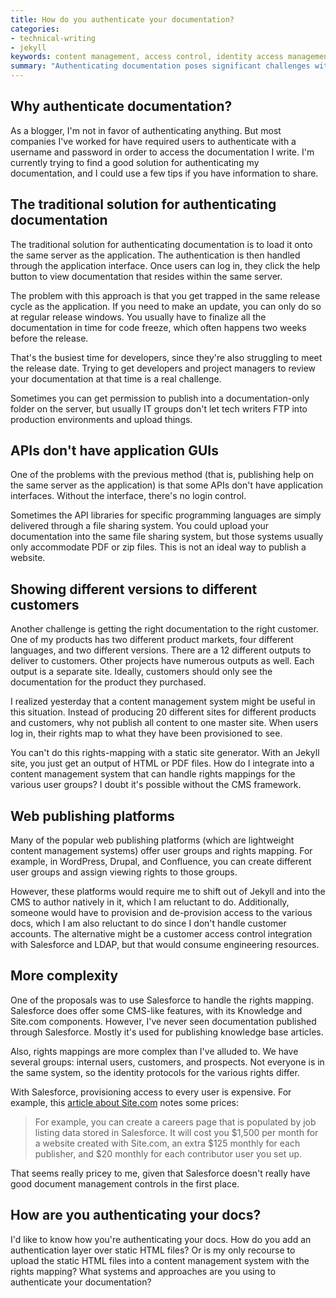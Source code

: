```yaml
---
title: How do you authenticate your documentation?
categories:
- technical-writing
- jekyll
keywords: content management, access control, identity access management 
summary: "Authenticating documentation poses significant challenges with identity access control. Ideally, customers should only see documentation for products they purchased. Rather than creating separate sites for each audience, a content management system can map viewing rights to user groups."
---
```


## Why authenticate documentation?

As a blogger, I'm not in favor of authenticating anything. But most companies I've worked for have required users to authenticate with a username and password in order to access the documentation I write. I'm currently trying to find a good solution for authenticating my documentation, and I could use a few tips if you have information to share.

## The traditional solution for authenticating documentation

The traditional solution for authenticating documentation is to load it onto the same server as the application. The authentication is then handled through the application interface. Once users can log in, they click the help button to view documentation that resides within the same server. 

The problem with this approach is that you get trapped in the same release cycle as the application. If you need to make an update, you can only do so at regular release windows. You usually have to finalize all the documentation in time for code freeze, which often happens two weeks before the release. 

That's the busiest time for developers, since they're also struggling to meet the release date. Trying to get developers and project managers to review your documentation at that time is a real challenge.

Sometimes you can get permission to publish into a documentation-only folder on the server, but usually IT groups don't let tech writers FTP into production environments and upload things.
 
## APIs don't have application GUIs
 
One of the problems with the previous method (that is, publishing help on the same server as the application) is that some APIs don't have application interfaces. Without the interface, there's no login control.
 
Sometimes the API libraries for specific programming languages are simply delivered through a file sharing system. You could upload your documentation into the same file sharing system, but those systems usually only accommodate PDF or zip files. This is not an ideal way to publish a website. 
 
## Showing different versions to different customers
 
Another challenge is getting the right documentation to the right customer. One of my products has two different product markets, four different languages, and two different versions. There are a 12 different outputs to deliver to customers. Other projects have numerous outputs as well. Each output is a separate site. Ideally, customers should only see the documentation for the product they purchased. 
 
I realized yesterday that a content management system might be useful in this situation. Instead of producing 20 different sites for different products and customers, why not publish all content to one master site. When users log in, their rights map to what they have been provisioned to see. 
 
You can't do this rights-mapping with a static site generator. With an Jekyll site, you just get an output of HTML or PDF files. How do I integrate into a content management system that can handle rights mappings for the various user groups? I doubt it's possible without the CMS framework.
 
## Web publishing platforms
 
Many of the popular web publishing platforms (which are lightweight content management systems) offer user groups and rights mapping. For example, in WordPress, Drupal, and Confluence, you can create different user groups and assign viewing rights to those groups. 
 
However, these platforms would require me to shift out of Jekyll and into the CMS to author natively in it, which I am reluctant to do. Additionally, someone would have to provision and de-provision access to the various docs, which I am also reluctant to do since I don't handle customer accounts. The alternative might be a customer access control integration with Salesforce and LDAP, but that would consume engineering resources.
  
## More complexity
 
One of the proposals was to use Salesforce to handle the rights mapping. Salesforce does offer some CMS-like features, with its Knowledge and Site.com components. However, I've never seen documentation published through Salesforce. Mostly it's used for publishing knowledge base articles. 
 
Also, rights mappings are more complex than I've alluded to. We have several groups: internal users, customers, and prospects. Not everyone is in the same system, so the identity protocols for the various rights differ. 
 
With Salesforce, provisioning access to every user is expensive. For example, this [article about Site.com](http://venturebeat.com/2012/03/15/salesforce-cms-for-dummies/) notes some prices: 
 
>For example, you can create a careers page that is populated by job listing data stored in Salesforce. It will cost you $1,500 per month for a website created with Site.com, an extra $125 monthly for each publisher, and $20 monthly for each contributor user you set up.
 
That seems really pricey to me, given that Salesforce doesn't really have good document management controls in the first place.
 
## How are you authenticating your docs?
 
I'd like to know how you're authenticating your docs. How do you add an authentication layer over static HTML files? Or is my only recourse to upload the static HTML files into a content management system with the rights mapping? What systems and approaches are you using to authenticate your documentation?
